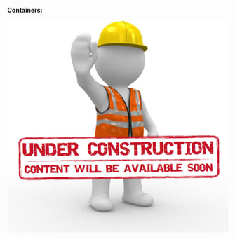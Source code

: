 **Containers:**

![](https://github.com/hfarooqui/knowledge_base/blob/master/images/Page_Under_Construction.jpg)
